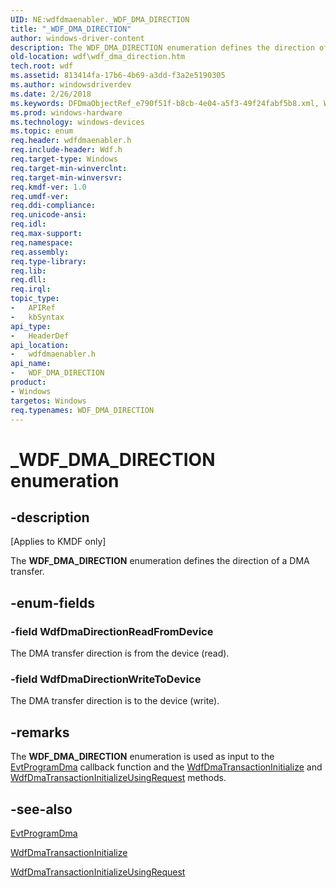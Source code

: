 ```yaml
---
UID: NE:wdfdmaenabler._WDF_DMA_DIRECTION
title: "_WDF_DMA_DIRECTION"
author: windows-driver-content
description: The WDF_DMA_DIRECTION enumeration defines the direction of a DMA transfer.
old-location: wdf\wdf_dma_direction.htm
tech.root: wdf
ms.assetid: 813414fa-17b6-4b69-a3dd-f3a2e5190305
ms.author: windowsdriverdev
ms.date: 2/26/2018
ms.keywords: DFDmaObjectRef_e790f51f-b8cb-4e04-a5f3-49f24fabf5b8.xml, WDF_DMA_DIRECTION, WDF_DMA_DIRECTION enumeration, WdfDmaDirectionReadFromDevice, WdfDmaDirectionWriteToDevice, _WDF_DMA_DIRECTION, kmdf.wdf_dma_direction, wdf.wdf_dma_direction, wdfdmaenabler/WDF_DMA_DIRECTION, wdfdmaenabler/WdfDmaDirectionReadFromDevice, wdfdmaenabler/WdfDmaDirectionWriteToDevice
ms.prod: windows-hardware
ms.technology: windows-devices
ms.topic: enum
req.header: wdfdmaenabler.h
req.include-header: Wdf.h
req.target-type: Windows
req.target-min-winverclnt: 
req.target-min-winversvr: 
req.kmdf-ver: 1.0
req.umdf-ver: 
req.ddi-compliance: 
req.unicode-ansi: 
req.idl: 
req.max-support: 
req.namespace: 
req.assembly: 
req.type-library: 
req.lib: 
req.dll: 
req.irql: 
topic_type:
-	APIRef
-	kbSyntax
api_type:
-	HeaderDef
api_location:
-	wdfdmaenabler.h
api_name:
-	WDF_DMA_DIRECTION
product:
- Windows
targetos: Windows
req.typenames: WDF_DMA_DIRECTION
---
```


# _WDF_DMA_DIRECTION enumeration


## -description


<p class="CCE_Message">[Applies to KMDF only]</p>

The <b>WDF_DMA_DIRECTION</b> enumeration defines the direction of a DMA transfer.


## -enum-fields




### -field WdfDmaDirectionReadFromDevice

The DMA transfer direction is from the device (read).


### -field WdfDmaDirectionWriteToDevice

The DMA transfer direction is to the device (write).


## -remarks



The <b>WDF_DMA_DIRECTION</b> enumeration is used as input to the <a href="https://msdn.microsoft.com/c01b94b2-aabf-47dd-952a-06e481579614">EvtProgramDma</a> callback function and the <a href="https://msdn.microsoft.com/library/windows/hardware/ff547099">WdfDmaTransactionInitialize</a> and <a href="https://msdn.microsoft.com/library/windows/hardware/ff547107">WdfDmaTransactionInitializeUsingRequest</a> methods.




## -see-also




<a href="https://msdn.microsoft.com/c01b94b2-aabf-47dd-952a-06e481579614">EvtProgramDma</a>



<a href="https://msdn.microsoft.com/library/windows/hardware/ff547099">WdfDmaTransactionInitialize</a>



<a href="https://msdn.microsoft.com/library/windows/hardware/ff547107">WdfDmaTransactionInitializeUsingRequest</a>
 

 

